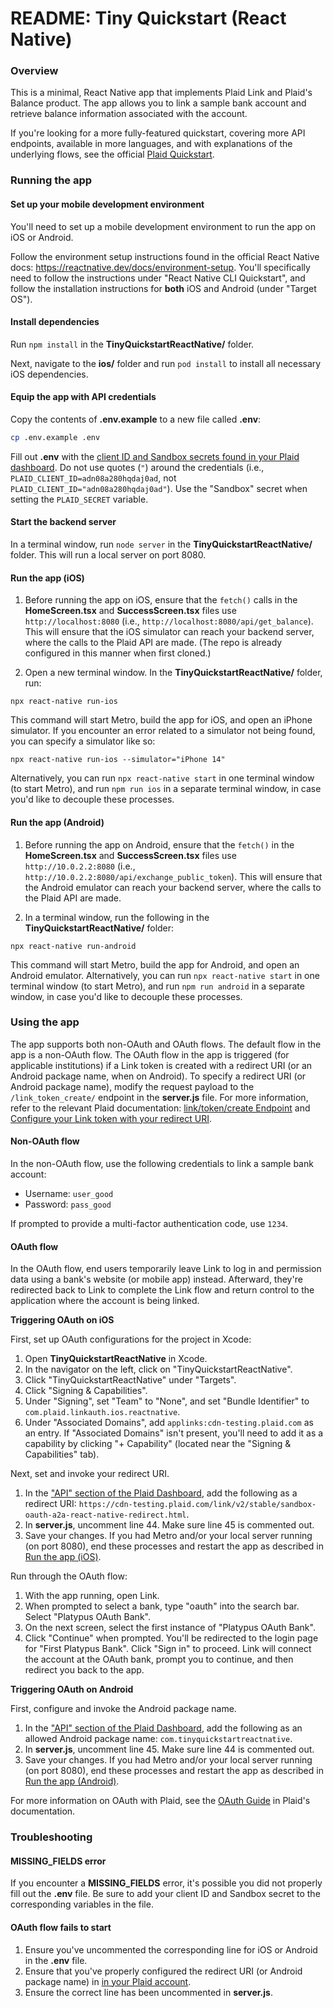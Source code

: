 # README: Tiny Quickstart (React Native)

### Overview

This is a minimal, React Native app that implements Plaid Link and Plaid's Balance product. The app allows you to link a sample bank account and retrieve balance information associated with the account.

If you're looking for a more fully-featured quickstart, covering more API endpoints, available in more languages, and with explanations of the underlying flows, see the official [Plaid Quickstart](https://www.plaid.com/docs/quickstart). 

### Running the app

#### Set up your mobile development environment

You'll need to set up a mobile development environment to run the app on iOS or Android. 

Follow the environment setup instructions found in the official React Native docs: https://reactnative.dev/docs/environment-setup. You'll specifically need to follow the instructions under "React Native CLI Quickstart", and follow the installation instructions for **both** iOS and Android (under "Target OS"). 

#### Install dependencies

Run `npm install` in the **TinyQuickstartReactNative/** folder.

Next, navigate to the **ios/** folder and run `pod install` to install all necessary iOS dependencies.

#### Equip the app with API credentials

Copy the contents of **.env.example** to a new file called **.env**:

```bash
cp .env.example .env
```

Fill out **.env** with the [client ID and Sandbox secrets found in your Plaid dashboard](https://dashboard.plaid.com/team/keys). Do not use quotes (`"`) around the credentials (i.e., `PLAID_CLIENT_ID=adn08a280hqdaj0ad`, not `PLAID_CLIENT_ID="adn08a280hqdaj0ad"`). Use the "Sandbox" secret when setting the `PLAID_SECRET` variable.

#### Start the backend server

In a terminal window, run `node server` in the **TinyQuickstartReactNative/** folder. This will run a local server on port 8080.

#### Run the app (iOS)

1. Before running the app on iOS, ensure that the `fetch()` calls in the **HomeScreen.tsx** and **SuccessScreen.tsx** files use `http://localhost:8080` (i.e., `http://localhost:8080/api/get_balance`). This will ensure that the iOS simulator can reach your backend server, where the calls to the Plaid API are made. (The repo is already configured in this manner when first cloned.)

2. Open a new terminal window. In the **TinyQuickstartReactNative/** folder, run:

`npx react-native run-ios`

This command will start Metro, build the app for iOS, and open an iPhone simulator. If you encounter an error related to a simulator not being found, you can specify a simulator like so:

`npx react-native run-ios --simulator="iPhone 14"`

Alternatively, you can run `npx react-native start` in one terminal window (to start Metro), and run `npm run ios` in a separate terminal window, in case you'd like to decouple these processes.

#### Run the app (Android)

1. Before running the app on Android, ensure that the `fetch()` in the **HomeScreen.tsx** and **SuccessScreen.tsx** files use `http://10.0.2.2:8080` (i.e., `http://10.0.2.2:8080/api/exchange_public_token`). This will ensure that the Android emulator can reach your backend server, where the calls to the Plaid API are made.

2. In a terminal window, run the following in the **TinyQuickstartReactNative/** folder:

`npx react-native run-android`

This command will start Metro, build the app for Android, and open an Android emulator. Alternatively, you can run `npx react-native start` in one terminal window (to start Metro), and run `npm run android` in a separate window, in case you'd like to decouple these processes.

### Using the app

The app supports both non-OAuth and OAuth flows. The default flow in the app is a non-OAuth flow. The OAuth flow in the app is triggered (for applicable institutions) if a Link token is created with a redirect URI (or an Android package name, when on Android). To specify a redirect URI (or Android package name), modify the request payload to the `/link_token_create/` endpoint in the **server.js** file. For more information, refer to the relevant Plaid documentation: [link/token/create Endpoint](https://plaid.com/docs/api/tokens/#linktokencreate) and [Configure your Link token with your redirect URI](https://plaid.com/docs/link/oauth/#configure-your-link-token-with-your-redirect-uri).

#### Non-OAuth flow

In the non-OAuth flow, use the following credentials to link a sample bank account:

- Username: `user_good`
- Password: `pass_good`

If prompted to provide a multi-factor authentication code, use `1234`.

#### OAuth flow

In the OAuth flow, end users temporarily leave Link to log in and permission data using a bank's website (or mobile app) instead. Afterward, they're redirected back to Link to complete the Link flow and return control to the application where the account is being linked.

**Triggering OAuth on iOS**

First, set up OAuth configurations for the project in Xcode:

1. Open **TinyQuickstartReactNative** in Xcode. 
2. In the navigator on the left, click on "TinyQuickstartReactNative".
3. Click "TinyQuickstartReactNative" under "Targets".
4. Click "Signing & Capabilities".
5. Under "Signing", set "Team" to "None", and set "Bundle Identifier" to `com.plaid.linkauth.ios.reactnative`.
6. Under "Associated Domains", add `applinks:cdn-testing.plaid.com` as an entry. If "Associated Domains" isn't present, you'll need to add it as a capability by clicking "+ Capability" (located near the "Signing & Capabilities" tab).

Next, set and invoke your redirect URI.

1. In the ["API" section of the Plaid Dashboard](https://dashboard.plaid.com/team/api), add the following as a redirect URI: `https://cdn-testing.plaid.com/link/v2/stable/sandbox-oauth-a2a-react-native-redirect.html`.
2. In **server.js**, uncomment line 44. Make sure line 45 is commented out.
3. Save your changes. If you had Metro and/or your local server running (on port 8080), end these processes and restart the app as described in [Run the app (iOS)](#run-the-app-ios).

Run through the OAuth flow:

1. With the app running, open Link.
2. When prompted to select a bank, type "oauth" into the search bar. Select "Platypus OAuth Bank".
3. On the next screen, select the first instance of "Platypus OAuth Bank". 
4. Click "Continue" when prompted. You'll be redirected to the login page for "First Platypus Bank". Click "Sign in" to proceed. Link will connect the account at the OAuth bank, prompt you to continue, and then redirect you back to the app.

**Triggering OAuth on Android**

First, configure and invoke the Android package name.

1. In the ["API" section of the Plaid Dashboard](https://dashboard.plaid.com/team/api), add the following as an allowed Android package name: `com.tinyquickstartreactnative`.
2. In **server.js**, uncomment line 45. Make sure line 44 is commented out.
3. Save your changes. If you had Metro and/or your local server running (on port 8080), end these processes and restart the app as described in [Run the app (Android)](#run-the-app-android).

For more information on OAuth with Plaid, see the [OAuth Guide](https://plaid.com/docs/link/oauth/) in Plaid's documentation.

### Troubleshooting

#### MISSING_FIELDS error

If you encounter a **MISSING_FIELDS** error, it's possible you did not properly fill out the **.env** file. Be sure to add your client ID and Sandbox secret to the corresponding variables in the file.

#### OAuth flow fails to start

1. Ensure you've uncommented the corresponding line for iOS or Android in the **.env** file. 
2. Ensure that you've properly configured the redirect URI (or Android package name) in [in your Plaid account](https://dashboard.plaid.com/team/api).
3. Ensure the correct line has been uncommented in **server.js**.
